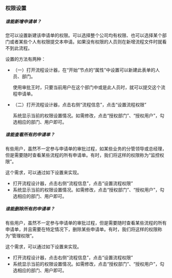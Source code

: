 ### 权限设置

##### 谁能新增申请单？

您可以设置新建该申请单的权限。可以选择整个公司均有权限、也可以选择某个部门或者某些个人有权限提交本申请。如果没有权限的人员则在新增流程文件时就看不到此流程。

设置的方法有两种：

- （一）打开流程设计器，在“开始”节点的“属性”中设置可以新建此表单的人员、部门。

  使用审批王时，只要当前用户在这个部门中或是此人员时，就可以提交这个流程申请单。

- （二）打开流程设计器，点击右侧“流程信息”，点击“设置流程权限”

  系统显示当前的权限设置情况。如需修改，点击“授权部门”、“授权用户”，勾选相应的部门、用户即可。

##### 谁能查看所有的申请单？

有些用户，虽然不一定参与申请单的审批过程，如某些业务的分管领导或总经理，但是需要随时查看某些流程的所有申请单。有时，我们将这样的权限称为“监控权限”。

这个需求，可以通过如下设置来实现。

- 打开流程设计器，点击右侧“流程信息”，点击“设置流程权限”
- 系统显示当前的权限设置情况。如需修改，点击“授权部门”、“授权用户”，勾选相应的部门、用户即可。

##### 谁能删除所有的申请单？

有些用户，虽然不一定参与申请单的审批过程，但是需要随时查看某些流程的所有申请单，并且需要在特定情况下，删除某些申请单。有时，我们将这样的权限称为“管理权限”。

这个需求，可以通过如下设置来实现。

- 打开流程设计器，点击右侧“流程信息”，点击“设置流程权限”
- 系统显示当前的权限设置情况。如需修改，点击“授权部门”、“授权用户”，勾选相应的部门、用户即可。
